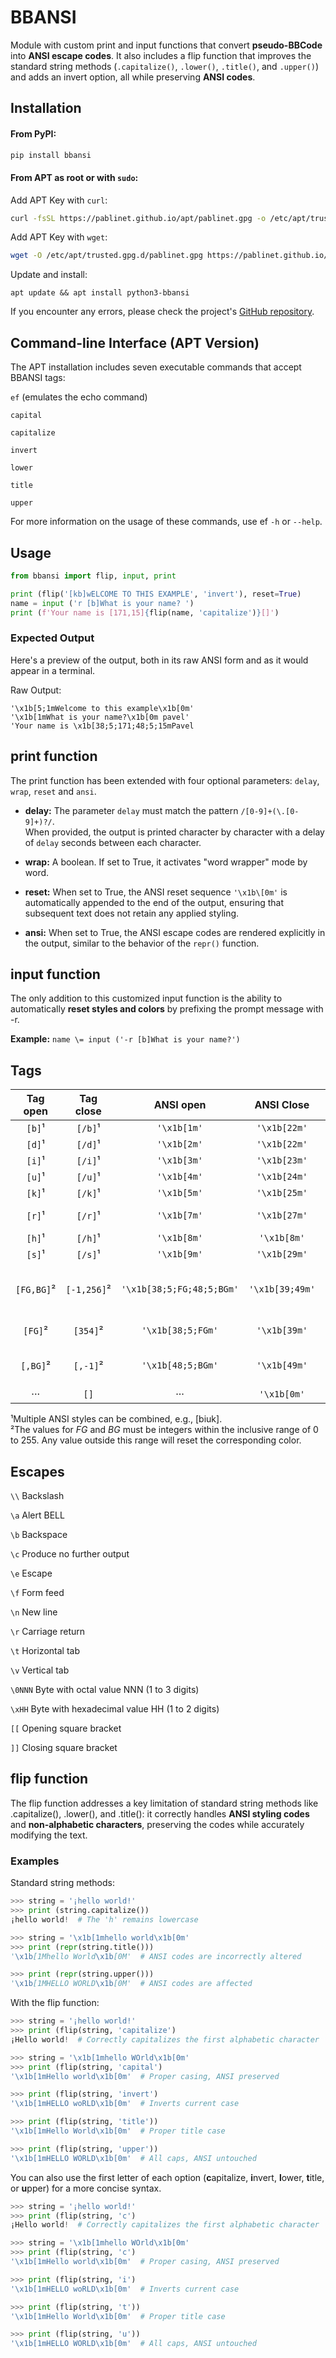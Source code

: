 # BBANSI

Module with custom print and input functions that convert **pseudo-BBCode** into **ANSI escape codes**. It also includes a flip function that improves the standard string methods (`.capitalize()`, `.lower()`, `.title()`, and `.upper()`) and adds an invert option, all while preserving **ANSI codes**.

## Installation

#### From PyPI:

```bash
pip install bbansi
```

#### From APT as root or with `sudo`:

Add APT Key with `curl`:

```bash
curl -fsSL https://pablinet.github.io/apt/pablinet.gpg -o /etc/apt/trusted.gpg.d/pablinet.gpg```
```

Add APT Key with `wget`:

```bash
wget -O /etc/apt/trusted.gpg.d/pablinet.gpg https://pablinet.github.io/apt/pablinet.gpg
```

Update and install:

```
apt update && apt install python3-bbansi
```

If you encounter any errors, please check the project's [GitHub repository](https://github.com/PabliNet/bbansi).

## Command-line Interface (APT Version)

The APT installation includes seven executable commands that accept BBANSI tags:

`ef` (emulates the echo command)

`capital`

`capitalize`

`invert`

`lower`

`title`

`upper`

For more information on the usage of these commands, use ef `-h` or `--help`.

## Usage

```python
from bbansi import flip, input, print

print (flip('[kb]wELCOME TO THIS EXAMPLE', 'invert'), reset=True)
name = input ('r [b]What is your name? ')
print (f'Your name is [171,15]{flip(name, 'capitalize')}[]')
```

### Expected Output

Here's a preview of the output, both in its raw ANSI form and as it would appear in a terminal.

Raw Output:

```
'\x1b[5;1mWelcome to this example\x1b[0m'
'\x1b[1mWhat is your name?\x1b[0m pavel'
'Your name is \x1b[38;5;171;48;5;15mPavel
```

## print function

The print function has been extended with four optional parameters: `delay`, `wrap`, `reset` and `ansi`.

* **delay:** The parameter `delay` must match the pattern `/[0-9]+(\.[0-9]+)?/`.  
When provided, the output is printed character by character with a delay of `delay` seconds between each character.

* **wrap:** A boolean. If set to True, it activates "word wrapper" mode by word.

* **reset:** When set to True, the ANSI reset sequence `'\x1b\[0m'` is automatically appended to the end of the output, ensuring that subsequent text does not retain any applied styling.

* **ansi:** When set to True, the ANSI escape codes are rendered explicitly in the output, similar to the behavior of the `repr()` function.

## input function

The only addition to this customized input function is the ability to automatically **reset styles and colors** by prefixing the prompt message with \-r.

**Example:** `name \= input ('-r [b]What is your name?')`

## Tags

|Tag open|Tag close|ANSI open|ANSI Close|Description|
|:-----------:|:-----------:|:-----:|:-----:|:---------------:|
|`[b]`¹|`[/b]`¹|`'\x1b[1m'`|`'\x1b[22m'`|Bold|
|`[d]`¹|`[/d]`¹|`'\x1b[2m'`|`'\x1b[22m'`|Dim|
|`[i]`¹|`[/i]`¹|`'\x1b[3m'`|`'\x1b[23m'`|Italic|
|`[u]`¹|`[/u]`¹|`'\x1b[4m'`|`'\x1b[24m'`|Underline|
|`[k]`¹|`[/k]`¹|`'\x1b[5m'`|`'\x1b[25m'`|Blink|
|`[r]`¹|`[/r]`¹|`'\x1b[7m'`|`'\x1b[27m'`|Reverse video|
|`[h]`¹|`[/h]`¹|`'\x1b[8m'`|`'\x1b[8m'`|Hidden text|
|`[s]`¹|`[/s]`¹|`'\x1b[9m'`|`'\x1b[29m'`|Strike out|
|`[FG,BG]`²|`[-1,256]`²|`'\x1b[38;5;FG;48;5;BGm'`|`'\x1b[39;49m'`|Text color and bacground color|
|`[FG]`²|`[354]`²|`'\x1b[38;5;FGm'`|`'\x1b[39m'`|Only text color|
|`[,BG]`²|`[,-1]`²|`'\x1b[48;5;BGm'`|`'\x1b[49m'`|Only background color|
|···|`[]`|···|`'\x1b[0m'`|All reset|

¹Multiple ANSI styles can be combined, e.g., [biuk].  
²The values for *FG* and *BG* must be integers within the inclusive range of 0 to 255\. Any value outside this range will reset the corresponding color.

## Escapes

`\\`    Backslash

`\a`    Alert BELL

`\b`    Backspace

`\c`    Produce no further output

`\e`    Escape

`\f`    Form feed

`\n`    New line

`\r`    Carriage return

`\t`    Horizontal tab

`\v`    Vertical tab

`\0NNN` Byte with octal value NNN (1 to 3 digits)

`\xHH`  Byte with hexadecimal value HH (1 to 2 digits)

`[[`    Opening square bracket

`]]`    Closing square bracket

## flip function

The flip function addresses a key limitation of standard string methods like .capitalize(), .lower(), and .title(): it correctly handles **ANSI styling codes** and **non-alphabetic characters**, preserving the codes while accurately modifying the text.

### Examples

Standard string methods:

```python
>>> string = '¡hello world!'
>>> print (string.capitalize())
¡hello world!  # The 'h' remains lowercase

>>> string = '\x1b[1mhello world\x1b[0m'
>>> print (repr(string.title()))
'\x1b[1Mhello World\x1b[0M'  # ANSI codes are incorrectly altered

>>> print (repr(string.upper()))
'\x1b[1MHELLO WORLD\x1b[0M'  # ANSI codes are affected
```
With the flip function:
```python
>>> string = '¡hello world!'
>>> print (flip(string, 'capitalize')
¡Hello world!  # Correctly capitalizes the first alphabetic character

>>> string = '\x1b[1mhello WOrld\x1b[0m'
>>> print (flip(string, 'capital')
'\x1b[1mHello world\x1b[0m'  # Proper casing, ANSI preserved

>>> print (flip(string, 'invert')
'\x1b[1mHELLO woRLD\x1b[0m'  # Inverts current case

>>> print (flip(string, 'title'))
'\x1b[1mHello World\x1b[0m'  # Proper title case

>>> print (flip(string, 'upper'))
'\x1b[1mHELLO WORLD\x1b[0m'  # All caps, ANSI untouched
```
You can also use the first letter of each option (**c**apitalize, **i**nvert, **l**ower, **t**itle, or **u**pper) for a more concise syntax.
```python
>>> string = '¡hello world!'
>>> print (flip(string, 'c')
¡Hello world!  # Correctly capitalizes the first alphabetic character

>>> string = '\x1b[1mhello WOrld\x1b[0m'
>>> print (flip(string, 'c')
'\x1b[1mHello world\x1b[0m'  # Proper casing, ANSI preserved

>>> print (flip(string, 'i')
'\x1b[1mHELLO woRLD\x1b[0m'  # Inverts current case

>>> print (flip(string, 't'))
'\x1b[1mHello World\x1b[0m'  # Proper title case

>>> print (flip(string, 'u'))
'\x1b[1mHELLO WORLD\x1b[0m'  # All caps, ANSI untouched
```
